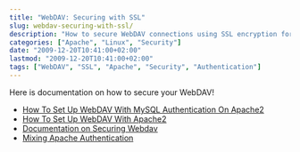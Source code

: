 ```yaml
---
title: "WebDAV: Securing with SSL"
slug: webdav-securing-with-ssl/
description: "How to secure WebDAV connections using SSL encryption for improved security."
categories: ["Apache", "Linux", "Security"]
date: "2009-12-20T10:41:00+02:00"
lastmod: "2009-12-20T10:41:00+02:00"
tags: ["WebDAV", "SSL", "Apache", "Security", "Authentication"]
---
```


Here is documentation on how to secure your WebDAV!

- [How To Set Up WebDAV With MySQL Authentication On Apache2](../../../static/pdf/how_to_set_up_webdav_with_mysql_authentication_on_apache2.pdf)
- [How To Set Up WebDAV With Apache2](../../../static/pdf/how_to_set_up_webdav_with_apache2.pdf)
- [Documentation on Securing Webdav](../../../static/pdf/securewebdav.pdf)
- [Mixing Apache Authentication](./mixing_apache_authentication.md)
